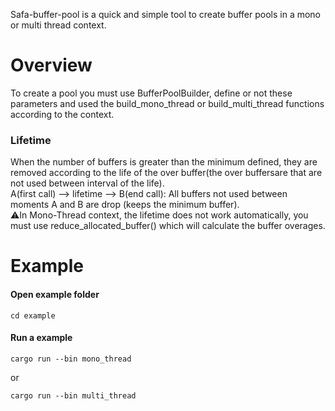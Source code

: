 Safa-buffer-pool is a quick and simple tool to create buffer pools in a mono or multi thread context.

# Overview

To create a pool you must use BufferPoolBuilder, define or not these parameters and used the build_mono_thread or build_multi_thread functions according to the context.


### Lifetime

When the number of buffers is greater than the minimum defined, they are removed according to the life of the over buffer(the over buffersare that are not used between interval of the life).  
A(first call) --> lifetime --> B(end call): All buffers not used between moments A and B are drop (keeps the minimum buffer).  
⚠️In Mono-Thread context, the lifetime does not work automatically, you must use reduce_allocated_buffer() which will calculate the buffer overages.

# Example

#### Open example folder
```
cd example
```

#### Run a example
```
cargo run --bin mono_thread
```
or
```
cargo run --bin multi_thread
```
